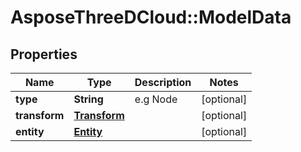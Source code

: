 # AsposeThreeDCloud::ModelData

## Properties
Name | Type | Description | Notes
------------ | ------------- | ------------- | -------------
**type** | **String** | e.g Node | [optional] 
**transform** | [**Transform**](Transform.md) |  | [optional] 
**entity** | [**Entity**](Entity.md) |  | [optional] 


